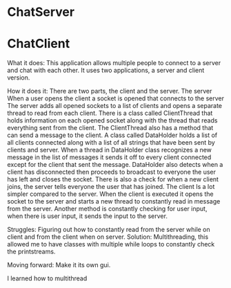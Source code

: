 # ChatServer
# ChatClient
What it does: This application allows multiple people to connect to a server and chat with each other. It uses two 
applications, a server and client version. 

How it does it: There are two parts, the client and the server. 
	The server
		When a user opens the client a socket is opened that connects to the server
		The server adds all opened sockets to a list of clients and opens a separate thread to read from each client. 
		There is a class called ClientThread that holds information on each opened socket along with the thread that reads 
		everything sent from the client. The ClientThread also has a method that can send a message to the client.
		A class called DataHolder holds a list of all clients connected along with a list of all strings that have been sent
		by clients and server. When a thread in DataHolder class recognizes a new message in the list of messages it sends it 
		off to every client connected except for the client that sent the message. DataHolder also detects when a client has
		disconnected then proceeds to broadcast to everyone the user has left and closes the socket. There is also a check for
		when a new client joins, the server tells everyone the user that has joined.
	The client
		Is a lot simpler compared to the server.
		When the client is executed it opens the socket to the server and starts a new thread to constantly read in message
		from the server. Another method is constantly checking for user input, when there is user input, it sends the input to 
		the server.

Struggles: Figuring out how to constantly read from the server while on client and from the client when on server. 
Solution: Multithreading, this allowed me to have classes with multiple while loops to constantly check the printstreams. 

Moving forward: Make it its own gui.

I learned how to multithread 
